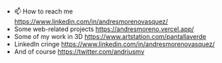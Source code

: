 - 📫 How to reach me https://www.linkedin.com/in/andresmorenovasquez/
- Some web-related projects https://andresmoreno.vercel.app/
- Some of my work in 3D https://www.artstation.com/pantallaverde
- LinkedIn cringe https://www.linkedin.com/in/andresmorenovasquez/
- And of course https://twitter.com/andriusmv

<!---
andriusmv/andriusmv is a ✨ special ✨ repository because its `README.md` (this file) appears on your GitHub profile.
You can click the Preview link to take a look at your changes.
--->
